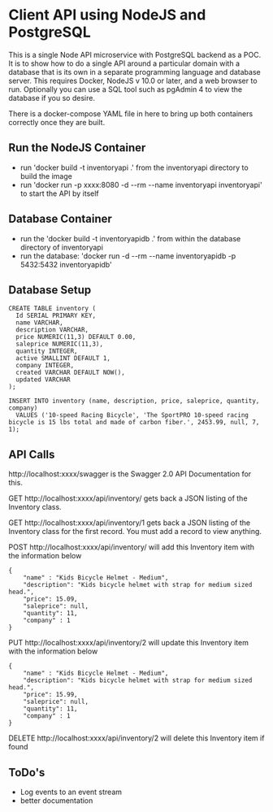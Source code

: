 # Client API using NodeJS and PostgreSQL
This is a single Node API microservice with PostgreSQL backend as a POC. It is to show how to do a single API around a particular domain with a database that is its own in a separate programming language and database server. This requires Docker, NodeJS v 10.0 or later, and a web browser to run. Optionally you can use a SQL tool such as pgAdmin 4 to view the database if you so desire.

There is a docker-compose YAML file in here to bring up both containers correctly once they are built. 

## Run the NodeJS Container
* run 'docker build -t inventoryapi .' from the inventoryapi directory to build the image
* run 'docker run -p xxxx:8080 -d --rm --name inventoryapi inventoryapi' to start the API by itself

## Database Container
* run the 'docker build -t inventoryapidb .' from within the database directory of inventoryapi
* run the database: 'docker run -d --rm --name inventoryapidb -p 5432:5432 inventoryapidb'

## Database Setup
```
CREATE TABLE inventory (
  Id SERIAL PRIMARY KEY,
  name VARCHAR,
  description VARCHAR,
  price NUMERIC(11,3) DEFAULT 0.00,
  saleprice NUMERIC(11,3),
  quantity INTEGER,
  active SMALLINT DEFAULT 1,
  company INTEGER,
  created VARCHAR DEFAULT NOW(),
  updated VARCHAR
);

INSERT INTO inventory (name, description, price, saleprice, quantity, company)
  VALUES ('10-speed Racing Bicycle', 'The SportPRO 10-speed racing bicycle is 15 lbs total and made of carbon fiber.', 2453.99, null, 7, 1);
```

## API Calls

http://localhost:xxxx/swagger is the Swagger 2.0 API Documentation for this.

GET http://localhost:xxxx/api/inventory/ gets back a JSON listing of the Inventory class.

GET http://localhost:xxxx/api/inventory/1 gets back a JSON listing of the Inventory class for the first record. You must add a record to view anything.

POST http://localhost:xxxx/api/inventory/ will add this Inventory item with the information below
```
{
	"name" : "Kids Bicycle Helmet - Medium", 
	"description": "Kids bicycle helmet with strap for medium sized head.", 
	"price": 15.09, 
	"saleprice": null,
	"quantity": 11, 
	"company" : 1
}
```
PUT http://localhost:xxxx/api/inventory/2 will update this Inventory item with the information below
```
{
	"name" : "Kids Bicycle Helmet - Medium", 
	"description": "Kids bicycle helmet with strap for medium sized head.", 
	"price": 15.99, 
	"saleprice": null,
	"quantity": 11, 
	"company" : 1
}
```
DELETE http://localhost:xxxx/api/inventory/2 will delete this Inventory item if found

## ToDo's

* Log events to an event stream
* better documentation
